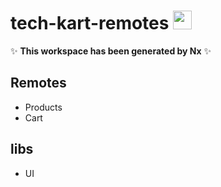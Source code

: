 # tech-kart-remotes <a alt="Nx logo" href="https://nx.dev" target="_blank" rel="noreferrer"><img src="https://raw.githubusercontent.com/nrwl/nx/master/images/nx-logo.png" width="30"></a>

✨ **This workspace has been generated by Nx** ✨

## Remotes 

- Products
- Cart

## libs

- UI
